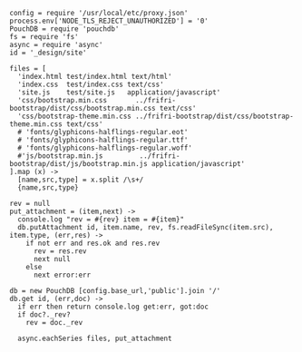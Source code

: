     config = require '/usr/local/etc/proxy.json'
    process.env['NODE_TLS_REJECT_UNAUTHORIZED'] = '0'
    PouchDB = require 'pouchdb'
    fs = require 'fs'
    async = require 'async'
    id = '_design/site'

    files = [
      'index.html test/index.html text/html'
      'index.css  test/index.css text/css'
      'site.js    test/site.js   application/javascript'
      'css/bootstrap.min.css       ../frifri-bootstrap/dist/css/bootstrap.min.css text/css'
      'css/bootstrap-theme.min.css ../frifri-bootstrap/dist/css/bootstrap-theme.min.css text/css'
      # 'fonts/glyphicons-halflings-regular.eot'
      # 'fonts/glyphicons-halflings-regular.ttf'
      # 'fonts/glyphicons-halflings-regular.woff'
      #'js/bootstrap.min.js         ../frifri-bootstrap/dist/js/bootstrap.min.js application/javascript'
    ].map (x) ->
      [name,src,type] = x.split /\s+/
      {name,src,type}

    rev = null
    put_attachment = (item,next) ->
      console.log "rev = #{rev} item = #{item}"
      db.putAttachment id, item.name, rev, fs.readFileSync(item.src), item.type, (err,res) ->
        if not err and res.ok and res.rev
          rev = res.rev
          next null
        else
          next error:err

    db = new PouchDB [config.base_url,'public'].join '/'
    db.get id, (err,doc) ->
      if err then return console.log get:err, got:doc
      if doc?._rev?
        rev = doc._rev

      async.eachSeries files, put_attachment
